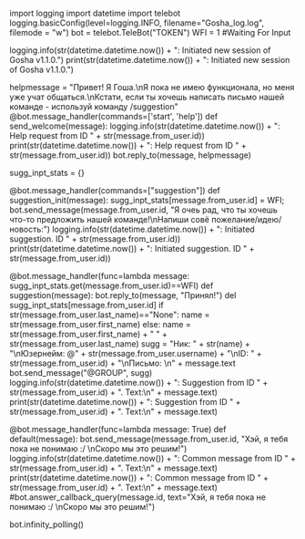 import logging
import datetime
import telebot
logging.basicConfig(level=logging.INFO, filename="Gosha_log.log", filemode = "w")
bot = telebot.TeleBot("TOKEN")
WFI = 1 #Waiting For Input

logging.info(str(datetime.datetime.now()) + ": Initiated new session of Gosha v1.1.0.")
print(str(datetime.datetime.now()) + ": Initiated new session of Gosha v1.1.0.")

helpmessage = "Привет! Я Гоша.\nЯ пока не имею функционала, но меня уже учат общаться.\nКстати, если ты хочешь написать письмо нашей команде - используй команду /suggestion"
@bot.message_handler(commands=['start', 'help'])
def send_welcome(message):
	logging.info(str(datetime.datetime.now()) + ": Help request from ID " + str(message.from_user.id))
	print(str(datetime.datetime.now()) + ": Help request from ID " + str(message.from_user.id))
	bot.reply_to(message, helpmessage)

sugg_inpt_stats = {}

@bot.message_handler(commands=["suggestion"])
def suggestion_init(message):
	sugg_inpt_stats[message.from_user.id] = WFI;
	bot.send_message(message.from_user.id, "Я очеь рад, что ты хочешь что-то предложить нашей команде!\nНапиши совё пожелание/идею/новость:")
	logging.info(str(datetime.datetime.now()) + ": Initiated suggestion. ID " + str(message.from_user.id))
	print(str(datetime.datetime.now()) + ": Initiated suggestion. ID " + str(message.from_user.id))
	
@bot.message_handler(func=lambda message: sugg_inpt_stats.get(message.from_user.id)==WFI)
def suggestion(message):
	bot.reply_to(message, "Принял!")
	del sugg_inpt_stats[message.from_user.id]
	if str(message.from_user.last_name)=="None":
		name = str(message.from_user.first_name)
	else:
		name = str(message.from_user.first_name) + " " + str(message.from_user.last_name)
	sugg = "Ник: " + str(name) + "\nЮзернейм: @" + str(message.from_user.username) + "\nID: " + str(message.from_user.id) + "\nПисьмо: \n" + message.text
	bot.send_message("@GROUP", sugg)
	logging.info(str(datetime.datetime.now()) + ": Suggestion from ID " + str(message.from_user.id) + ". Text:\n" + message.text)
	print(str(datetime.datetime.now()) + ": Suggestion from ID " + str(message.from_user.id) + ". Text:\n" + message.text)

@bot.message_handler(func=lambda message: True)
def default(message):
	bot.send_message(message.from_user.id, "Хэй, я тебя пока не понимаю :/ \nСкоро мы это решим!")
	logging.info(str(datetime.datetime.now()) + ": Common message from ID " + str(message.from_user.id) + ". Text:\n" + message.text)
	print(str(datetime.datetime.now()) + ": Common message from ID " + str(message.from_user.id) + ". Text:\n" + message.text)
	#bot.answer_callback_query(message.id, text="Хэй, я тебя пока не понимаю :/ \nСкоро мы это решим!")

bot.infinity_polling()
